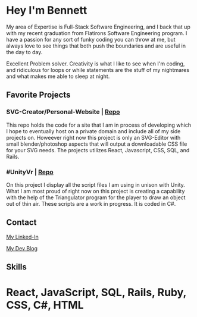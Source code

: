 # Hey I'm Bennett
My area of Expertise is Full-Stack Software Engineering, and I back that up with my recent graduation from Flatirons Software Engineering program. I have a passion for any sort of funky coding you can throw at me, but always love to see things that both push the boundaries and are useful in the day to day.

Excellent Problem solver. Creativity is what I like to see when I'm coding, and ridiculous for loops or while statements are the stuff of my nightmares and what makes me able to sleep at night.

## Favorite Projects
### SVG-Creator/Personal-Website | [Repo](https://github.com/bjupfield/my-website)

This repo holds the code for a site that I am in process of developing which I hope to eventually host on a private domain and include all of my side projects on. Howeever right now this project is only an SVG-Editor with small blender/photoshop aspects that will output a downloadable CSS file for your SVG needs. The projects utilizes React, Javascript, CSS, SQL, and Rails.

### #UnityVr | [Repo](https://github.com/bjupfield/UnityVrProject)

On this project I display all the script files I am using in unison with Unity. What I am most proud of right now on this project is creating a capability with the help of the Triangulator program for the player to draw an object out of thin air. These scripts are a work in progress. It is coded in C#.

## Contact
[My Linked-In](https://www.linkedin.com/in/bennett-upfield/)

[My Dev Blog](https://dev.to/bjupfield)

## Skills

# React, JavaScript, SQL, Rails, Ruby, CSS, C#, HTML



<!--
**bjupfield/bjupfield** is a ✨ _special_ ✨ repository because its `README.md` (this file) appears on your GitHub profile.

Here are some ideas to get you started:

- 🔭 I’m currently working on ...
- 🌱 I’m currently learning ...
- 👯 I’m looking to collaborate on ...
- 🤔 I’m looking for help with ...
- 💬 Ask me about ...
- 📫 How to reach me: ...
- 😄 Pronouns: ...
- ⚡ Fun fact: ...
-->
